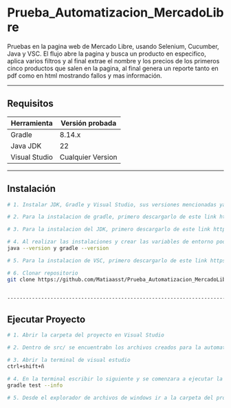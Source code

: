 # Prueba_Automatizacion_MercadoLibre
Pruebas en la pagina web de Mercado Libre, usando Selenium, Cucumber, Java y VSC. El flujo abre la pagina y busca un producto en especifico, aplica varios filtros y al final extrae el nombre y los precios de los primeros cinco productos que salen en la pagina, al final genera un reporte tanto en pdf como en html mostrando fallos y mas información.


-------------------------------------------------------------------------------------------------------------------------------------------


## Requisitos

| Herramienta           | Versión probada                      |
|------------------------|--------------------------------------|
| Gradle                | 8.14.x                               |
| Java JDK              | 22                                   |
| Visual Studio         | Cualquier Version                    |


-------------------------------------------------------------------------------------------------------------------------------------------

## Instalación

```bash
# 1. Instalar JDK, Gradle y Visual Studio, sus versiones mencionadas ya anteriormente

# 2. Para la instalacion de gradle, primero descargarlo de este link https://gradle.org/releases/#8.14.2, despues descomprimir la carpeta en donde sea nuestra preferencia y generar su variable de entorno, al final mi variable de entorno y se vera algo asi "D:\Desarrollo\gradle-8.14.3\bin"

# 3. Para la instalacion del JDK, primero descargarlo de este link https://www.oracle.com/java/technologies/javase/jdk22-archive-downloads.html es la opcion llamada "Windows x64 Installer", una ves descargado realizar la instalacion, a todo darle next y dejar la ruta de instalacion predeterminada, al finalizar solo generar su variable de entorno y ve algo asi "C:\Program Files\Java\jdk-17\bin"

# 4. Al realizar las instalaciones y crear las variables de entorno podemos corroborar si estan bien instaladas por medio del cmd poniendo los siguientes comandos y de estar bien todo nos arrojara cada version de lo instalado 
java --version y gradle --version

# 5. Para la instalacion de VSC, primero descargarlo de este link https://code.visualstudio.com/Download, una ves descargado realizar la instalicon de manera normal

# 6. Clonar repositorio
git clone https://github.com/Matiaasst/Prueba_Automatizacion_MercadoLibre.git


-------------------------------------------------------------------------------------------------------------------------------------------
```
## Ejecutar Proyecto

```bash
# 1. Abrir la carpeta del proyecto en Visual Studio

# 2. Dentro de src/ se encuentrabn los archivos creados para la automatizacion

# 3. Abrir la terminal de visual estudio
ctrl+shift+ñ

# 4. En la terminal escribir lo siguiente y se comenzara a ejecutar la prueba automatizada
gradle test --info

# 5. Desde el explorador de archivos de windows ir a la carpeta del proyecto y dentro de ella hay una carpeta que se llama ExtentReports donde se encontrarar los reportes ordenados por fecha y hora, estara tanto el archivo pdf como el html




